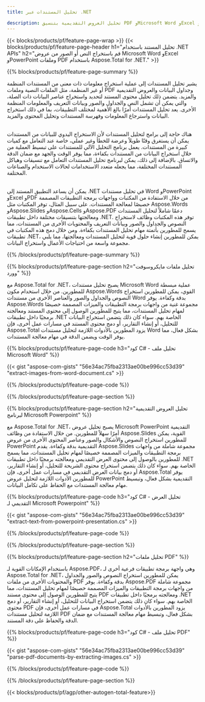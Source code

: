 ```yaml
---
title: تحليل المستندات عبر .NET 

description: تحليل العروض التقديمية بتنسيق PDF وMicrosoft Word وExcel وPowerPoint عبر تطبيق .NET الخاص بك. كود C# مدرج لاستخراج النص أو الصور بسهولة.
---
```


{{< blocks/products/pf/feature-page-wrap >}}
{{< blocks/products/pf/feature-page-header h1="تحليل المستند باستخدام .NET APIs" h2="قم باستخراج النص أو الصور من عروض Microsoft Word وExcel وPowerPoint وملفات PDF باستخدام Aspose.Total for .NET." >}}

{{% blocks/products/pf/feature-page-summary %}}

يشير تحليل المستندات إلى عملية استخراج معلومات ذات معنى من المستندات المنظمة أو غير المنظمة، مثل الملفات النصية وملفات PDF وجداول البيانات والعروض التقديمية والمزيد. يتضمن ذلك تحليل محتوى المستند لتحديد واستخراج عناصر البيانات ذات الصلة، والتي يمكن أن تشمل النص والجداول والصور وبيانات التعريف والمعلومات المنظمة الأخرى. يعد تحليل المستندات أمرًا بالغ الأهمية لمختلف التطبيقات، بما في ذلك استخراج البيانات واسترجاع المعلومات وفهرسة المستندات وتحليل المحتوى والمزيد.<br /><br />

هناك حاجة إلى برامج لتحليل المستندات لأن الاستخراج اليدوي للبيانات من المستندات يمكن أن يستغرق وقتًا طويلاً وعرضة للخطأ وغير عملي، خاصة عند التعامل مع كميات كبيرة من المستندات. يعمل برنامج التحليل الآلي للمستندات على تبسيط العملية من خلال استخراج البيانات من المستندات بكفاءة، مما يوفر الوقت والجهد مع ضمان الدقة والاتساق. بالإضافة إلى ذلك، يمكن لبرنامج تحليل المستندات التعامل مع تنسيقات وهياكل المستندات المختلفة، مما يجعله متعدد الاستخدامات لحالات الاستخدام والصناعات المختلفة.<br /><br />

يمكن أن يساعد التطبيق المستند إلى .NET في تحليل مستندات Word وPowerPoint وExcel وPDF من خلال الاستفادة من المكتبات وواجهات برمجة التطبيقات المصممة خصيصًا لمعالجة المستندات. على سبيل المثال، توفر المكتبات مثل Aspose.Words وAspose.Slides وAspose.Cells وAspose.PDF دعمًا شاملاً لتحليل المستندات ومعالجتها بتنسيقات مختلفة داخل تطبيقات .NET. توفر هذه المكتبات وظائف لاستخراج النصوص والجداول والصور وبيانات التعريف والمحتويات الأخرى من المستندات، مما يسمح للمطورين بأتمتة مهام تحليل المستندات بكفاءة. ومن خلال دمج هذه المكتبات في تطبيقات .NET، يمكن للمطورين إنشاء حلول قوية لتحليل المستندات ومعالجتها، مما يلبي مجموعة واسعة من احتياجات الأعمال واستخراج البيانات.

{{% /blocks/products/pf/feature-page-summary  %}}

{{% blocks/products/pf/feature-page-section  h2="تحليل ملفات مايكروسوفت وورد" %}}

مع Aspose.Total for .NET، يصبح تحليل مستندات Microsoft Word عملية مبسطة للمطورين. من خلال استخدام مكون Aspose.Words القوي، يمكن للمطورين استخراج النصوص والجداول والصور والعناصر الأخرى من مستندات Word بدقة وكفاءة. يوفر Aspose.Words مجموعة غنية من واجهات برمجة التطبيقات والميزات المصممة خصيصًا لمهام تحليل المستندات، مما يتيح للمطورين الوصول إلى محتوى المستند ومعالجته برمجيًا داخل تطبيقات .NET الخاصة بهم. سواء كان ذلك يتضمن استخراج البيانات للتحليل، أو إنشاء التقارير، أو دمج محتوى المستند في مسارات عمل أخرى، فإن Aspose.Total يزود المطورين بالأدوات اللازمة لتحليل مستندات Word بشكل فعال، مما يوفر الوقت ويضمن الدقة في مهام معالجة المستندات.

{{% blocks/products/pf/feature-page-code h3="كود C# - تحليل ملف Microsoft Word" %}}

{{< gist "aspose-com-gists" "56e34ac75fba2313ae00be996cc53d39" "extract-images-from-word-document.cs" >}}

{{% /blocks/products/pf/feature-page-code  %}}

{{% /blocks/products/pf/feature-page-section %}}

{{% blocks/products/pf/feature-page-section  h2="تحليل العروض التقديمية لبرنامج Microsoft Powerpoint" %}}

مع Aspose.Total for .NET، يصبح تحليل عروض Microsoft PowerPoint التقديمية أمرًا سهلاً للمطورين. من خلال الاستفادة من وظائف Aspose.Slides القوية، يمكن للمطورين استخراج النصوص والأشكال والصور وعناصر المحتوى الأخرى من عروض PowerPoint التقديمية بدقة وكفاءة. يقدم Aspose.Slides مجموعة شاملة من واجهات برمجة التطبيقات والميزات المصممة خصيصًا لمهام تحليل المستندات، مما يسمح للمطورين بالوصول إلى محتوى العرض التقديمي ومعالجته برمجيًا داخل تطبيقات .NET الخاصة بهم. سواء كان ذلك يتضمن استخراج محتوى الشريحة للتحليل، أو إنشاء التقارير، أو دمج بيانات العرض التقديمي في مسارات عمل أخرى، فإن Aspose.Total يوفر للمطورين الأدوات اللازمة لتحليل عروض PowerPoint التقديمية بشكل فعال، وتبسيط مهام معالجة المستندات مع الحفاظ على تكامل البيانات.

{{% blocks/products/pf/feature-page-code h3="كود C# - تحليل العرض التقديمي لـ Microsoft Powerpoint" %}}

{{< gist "aspose-com-gists" "56e34ac75fba2313ae00be996cc53d39" "extract-text-from-powerpoint-presentation.cs" >}}

{{% /blocks/products/pf/feature-page-code  %}}

{{% /blocks/products/pf/feature-page-section %}}

{{% blocks/products/pf/feature-page-section  h2="تحليل ملفات PDF" %}}

باستخدام الإمكانات القوية لـ Aspose.PDF، وهي واجهة برمجة تطبيقات فرعية أخرى لـ Aspose.Total for .NET، يمكن للمطورين استخراج النصوص والصور والجداول والمحتويات الأخرى من ملفات PDF بدقة وكفاءة. يوفر Aspose.PDF مجموعة شاملة من واجهات برمجة التطبيقات والميزات المصممة خصيصًا لمهام تحليل المستندات، مما يتيح للمطورين الوصول إلى محتوى مستند PDF ومعالجته برمجيًا داخل تطبيقات .NET الخاصة بهم. سواء كان ذلك يتضمن استخراج البيانات للتحليل، أو إنشاء التقارير، أو دمج محتوى PDF في مسارات عمل أخرى، فإن Aspose.Total يزود المطورين بالأدوات اللازمة لتحليل مستندات PDF بشكل فعال، وتبسيط مهام معالجة المستندات مع ضمان الدقة والحفاظ على دقة المستند.

{{% blocks/products/pf/feature-page-code h3="كود C# - تحليل ملف PDF" %}}

{{< gist "aspose-com-gists" "56e34ac75fba2313ae00be996cc53d39" "parse-pdf-documents-by-extracting-images.cs" >}}

{{% /blocks/products/pf/feature-page-code  %}}

{{% /blocks/products/pf/feature-page-section %}}

{{< blocks/products/pf/agp/other-autogen-total-feature>}}